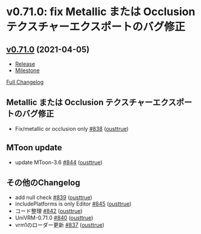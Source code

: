 # v0.71.0: fix Metallic または Occlusion テクスチャーエクスポートのバグ修正

## [v0.71.0](https://github.com/matonnet/UniVRM/tree/v0.71.0) (2021-04-05)

* [Release](https://github.com/matonnet/UniVRM/releases/tag/v0.71.0)
* [Milestone](https://github.com/matonnet/UniVRM/milestone/33?closed=1)

[Full Changelog](https://github.com/matonnet/UniVRM/compare/v0.70.0...v0.71.0)

## Metallic または Occlusion テクスチャーエクスポートのバグ修正
- Fix/metallic or occlusion only [\#838](https://github.com/matonnet/UniVRM/pull/838) ([ousttrue](https://github.com/ousttrue))

## MToon update
- update MToon-3.6 [\#844](https://github.com/matonnet/UniVRM/pull/844) ([ousttrue](https://github.com/ousttrue))

## その他のChangelog
- add null check [\#839](https://github.com/matonnet/UniVRM/pull/839) ([ousttrue](https://github.com/ousttrue))
- includePlatforms is only Editor [\#845](https://github.com/matonnet/UniVRM/pull/845) ([ousttrue](https://github.com/ousttrue))
- コード整理 [\#842](https://github.com/matonnet/UniVRM/pull/842) ([ousttrue](https://github.com/ousttrue))
- UniVRM-0.71.0 [\#840](https://github.com/matonnet/UniVRM/pull/840) ([ousttrue](https://github.com/ousttrue))
- vrm1のローダー更新 [\#837](https://github.com/matonnet/UniVRM/pull/837) ([ousttrue](https://github.com/ousttrue))
